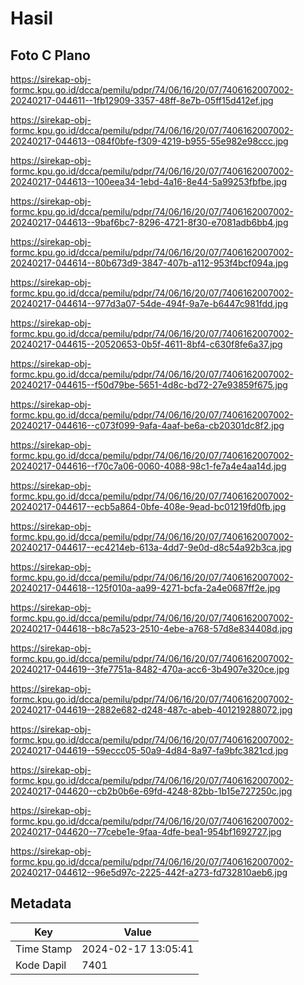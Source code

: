 # Hasil

## Foto C Plano

https://sirekap-obj-formc.kpu.go.id/dcca/pemilu/pdpr/74/06/16/20/07/7406162007002-20240217-044611--1fb12909-3357-48ff-8e7b-05ff15d412ef.jpg

https://sirekap-obj-formc.kpu.go.id/dcca/pemilu/pdpr/74/06/16/20/07/7406162007002-20240217-044613--084f0bfe-f309-4219-b955-55e982e98ccc.jpg

https://sirekap-obj-formc.kpu.go.id/dcca/pemilu/pdpr/74/06/16/20/07/7406162007002-20240217-044613--100eea34-1ebd-4a16-8e44-5a99253fbfbe.jpg

https://sirekap-obj-formc.kpu.go.id/dcca/pemilu/pdpr/74/06/16/20/07/7406162007002-20240217-044613--9baf6bc7-8296-4721-8f30-e7081adb6bb4.jpg

https://sirekap-obj-formc.kpu.go.id/dcca/pemilu/pdpr/74/06/16/20/07/7406162007002-20240217-044614--80b673d9-3847-407b-a112-953f4bcf094a.jpg

https://sirekap-obj-formc.kpu.go.id/dcca/pemilu/pdpr/74/06/16/20/07/7406162007002-20240217-044614--977d3a07-54de-494f-9a7e-b6447c981fdd.jpg

https://sirekap-obj-formc.kpu.go.id/dcca/pemilu/pdpr/74/06/16/20/07/7406162007002-20240217-044615--20520653-0b5f-4611-8bf4-c630f8fe6a37.jpg

https://sirekap-obj-formc.kpu.go.id/dcca/pemilu/pdpr/74/06/16/20/07/7406162007002-20240217-044615--f50d79be-5651-4d8c-bd72-27e93859f675.jpg

https://sirekap-obj-formc.kpu.go.id/dcca/pemilu/pdpr/74/06/16/20/07/7406162007002-20240217-044616--c073f099-9afa-4aaf-be6a-cb20301dc8f2.jpg

https://sirekap-obj-formc.kpu.go.id/dcca/pemilu/pdpr/74/06/16/20/07/7406162007002-20240217-044616--f70c7a06-0060-4088-98c1-fe7a4e4aa14d.jpg

https://sirekap-obj-formc.kpu.go.id/dcca/pemilu/pdpr/74/06/16/20/07/7406162007002-20240217-044617--ecb5a864-0bfe-408e-9ead-bc01219fd0fb.jpg

https://sirekap-obj-formc.kpu.go.id/dcca/pemilu/pdpr/74/06/16/20/07/7406162007002-20240217-044617--ec4214eb-613a-4dd7-9e0d-d8c54a92b3ca.jpg

https://sirekap-obj-formc.kpu.go.id/dcca/pemilu/pdpr/74/06/16/20/07/7406162007002-20240217-044618--125f010a-aa99-4271-bcfa-2a4e0687ff2e.jpg

https://sirekap-obj-formc.kpu.go.id/dcca/pemilu/pdpr/74/06/16/20/07/7406162007002-20240217-044618--b8c7a523-2510-4ebe-a768-57d8e834408d.jpg

https://sirekap-obj-formc.kpu.go.id/dcca/pemilu/pdpr/74/06/16/20/07/7406162007002-20240217-044619--3fe7751a-8482-470a-acc6-3b4907e320ce.jpg

https://sirekap-obj-formc.kpu.go.id/dcca/pemilu/pdpr/74/06/16/20/07/7406162007002-20240217-044619--2882e682-d248-487c-abeb-401219288072.jpg

https://sirekap-obj-formc.kpu.go.id/dcca/pemilu/pdpr/74/06/16/20/07/7406162007002-20240217-044619--59eccc05-50a9-4d84-8a97-fa9bfc3821cd.jpg

https://sirekap-obj-formc.kpu.go.id/dcca/pemilu/pdpr/74/06/16/20/07/7406162007002-20240217-044620--cb2b0b6e-69fd-4248-82bb-1b15e727250c.jpg

https://sirekap-obj-formc.kpu.go.id/dcca/pemilu/pdpr/74/06/16/20/07/7406162007002-20240217-044620--77cebe1e-9faa-4dfe-bea1-954bf1692727.jpg

https://sirekap-obj-formc.kpu.go.id/dcca/pemilu/pdpr/74/06/16/20/07/7406162007002-20240217-044612--96e5d97c-2225-442f-a273-fd732810aeb6.jpg


## Metadata

| Key        | Value               |
| ---------- | ------------------- |
| Time Stamp | 2024-02-17 13:05:41 |
| Kode Dapil | 7401                |



